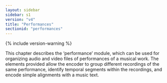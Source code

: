 ```yaml
---
layout: sidebar
sidebar: s1
version: "v4"
title: "Performances"
sectionid: "performances"
---
```


{% include version-warning %}

This chapter describes the ‘performance’ module, which can be used for organizing audio and video files of performances of a musical work. The elements provided allow the encoder to group different recordings of the same performance, identify temporal segments within the recordings, and encode simple alignments with a music text.
